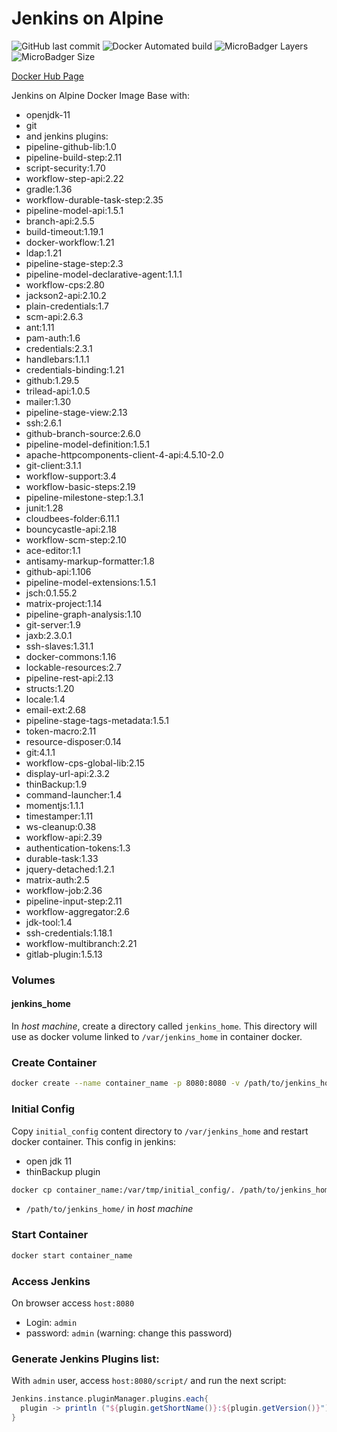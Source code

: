 
# Jenkins on Alpine
![GitHub last commit](https://img.shields.io/github/last-commit/edubasilio/docker-jenkins-alpine?style=plastic)
![Docker Automated build](https://img.shields.io/docker/automated/basiliocode/jenkins-alpine?style=plastic)
![MicroBadger Layers](https://img.shields.io/microbadger/layers/basiliocode/jenkins-alpine?style=plastic)
![MicroBadger Size](https://img.shields.io/microbadger/image-size/basiliocode/jenkins-alpine?style=plastic)

[Docker Hub Page](https://hub.docker.com/repository/docker/basiliocode/jenkins-alpine)

Jenkins on Alpine Docker Image Base with:
* openjdk-11
* git
* and jenkins plugins:
* pipeline-github-lib:1.0
* pipeline-build-step:2.11
* script-security:1.70
* workflow-step-api:2.22
* gradle:1.36
* workflow-durable-task-step:2.35
* pipeline-model-api:1.5.1
* branch-api:2.5.5
* build-timeout:1.19.1
* docker-workflow:1.21
* ldap:1.21
* pipeline-stage-step:2.3
* pipeline-model-declarative-agent:1.1.1
* workflow-cps:2.80
* jackson2-api:2.10.2
* plain-credentials:1.7
* scm-api:2.6.3
* ant:1.11
* pam-auth:1.6
* credentials:2.3.1
* handlebars:1.1.1
* credentials-binding:1.21
* github:1.29.5
* trilead-api:1.0.5
* mailer:1.30
* pipeline-stage-view:2.13
* ssh:2.6.1
* github-branch-source:2.6.0
* pipeline-model-definition:1.5.1
* apache-httpcomponents-client-4-api:4.5.10-2.0
* git-client:3.1.1
* workflow-support:3.4
* workflow-basic-steps:2.19
* pipeline-milestone-step:1.3.1
* junit:1.28
* cloudbees-folder:6.11.1
* bouncycastle-api:2.18
* workflow-scm-step:2.10
* ace-editor:1.1
* antisamy-markup-formatter:1.8
* github-api:1.106
* pipeline-model-extensions:1.5.1
* jsch:0.1.55.2
* matrix-project:1.14
* pipeline-graph-analysis:1.10
* git-server:1.9
* jaxb:2.3.0.1
* ssh-slaves:1.31.1
* docker-commons:1.16
* lockable-resources:2.7
* pipeline-rest-api:2.13
* structs:1.20
* locale:1.4
* email-ext:2.68
* pipeline-stage-tags-metadata:1.5.1
* token-macro:2.11
* resource-disposer:0.14
* git:4.1.1
* workflow-cps-global-lib:2.15
* display-url-api:2.3.2
* thinBackup:1.9
* command-launcher:1.4
* momentjs:1.1.1
* timestamper:1.11
* ws-cleanup:0.38
* workflow-api:2.39
* authentication-tokens:1.3
* durable-task:1.33
* jquery-detached:1.2.1
* matrix-auth:2.5
* workflow-job:2.36
* pipeline-input-step:2.11
* workflow-aggregator:2.6
* jdk-tool:1.4
* ssh-credentials:1.18.1
* workflow-multibranch:2.21
* gitlab-plugin:1.5.13


### Volumes
#### jenkins_home
In _host machine_, create a directory called `jenkins_home`. This directory will use as docker volume linked to `/var/jenkins_home` in container docker.

### Create Container
```sh
docker create --name container_name -p 8080:8080 -v /path/to/jenkins_home:/var/jenkins_home basiliocode/jenkins-alpine
```

### Initial Config
Copy `initial_config` content directory to `/var/jenkins_home` and restart docker container. This config in jenkins:
* open jdk 11
* thinBackup plugin
```sh
docker cp container_name:/var/tmp/initial_config/. /path/to/jenkins_home/
```
* `/path/to/jenkins_home/` in _host machine_

### Start Container
```sh
docker start container_name
```

### Access Jenkins
On browser access `host:8080`
* Login: `admin`
* password: `admin` (warning: change this password)

### Generate Jenkins Plugins list:
With `admin` user, access `host:8080/script/` and run the next script:
```groovy
Jenkins.instance.pluginManager.plugins.each{
  plugin -> println ("${plugin.getShortName()}:${plugin.getVersion()}")
}
```
